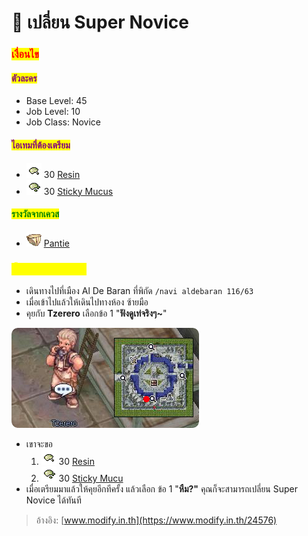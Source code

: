 # 📔 เปลี่ยน Super Novice

### <mark style="color:red;">เงื่อนไข</mark>

#### <mark style="color:purple;">ตัวละคร</mark>

* Base Level: 45
* Job Level: 10
* Job Class: Novice

#### <mark style="color:purple;">ไอเทมที่ต้องเตรียม</mark>

* ![](../.gitbook/assets/Resin.png) 30 [Resin](https://www.divine-pride.net/database/item/907/resin)
* ![](<../.gitbook/assets/Sticky Mucus.png>) 30 [Sticky Mucus](https://www.divine-pride.net/database/item/938/sticky-mucus)

#### <mark style="color:green;">รางวัลจากเควส</mark>

* ![](../.gitbook/assets/Pantie.png) [Pantie](https://www.divine-pride.net/database/item/2339/pantie)

### <mark style="color:yellow;">ขั้นตอนการเดินเควส</mark>

* เดินทางไปที่เมือง  Al De Baran ที่พิกัด `/navi aldebaran 116/63`
* เมื่อเข้าไปแล้วให้เดินไปทางห้อง ซ้ายมือ
* คุยกับ **Tzerero**  เลือกข้อ 1 "**ฟังดูเท่จริงๆ\~**"

****![](../.gitbook/assets/SuperNovice-Tzerero.png)****

* เขาจะขอ
  1. ![](../.gitbook/assets/Resin.png) 30 [Resin](https://www.divine-pride.net/database/item/907/resin)
  2. ![](<../.gitbook/assets/Sticky Mucus.png>) 30 [Sticky Mucu](https://www.divine-pride.net/database/item/938/sticky-mucus)
* เมื่อเตรียมมาแล้วให้คุยอีกทีครั้ง แล้วเลือก ข้อ 1 "**หืม?"** คุณก็จะสามารถเปลี่ยน Super Novice ได้ทันที

> อ้างอิง: [www.modify.in.th](https://www.modify.in.th/24576)
